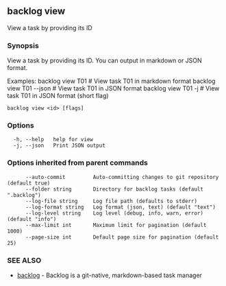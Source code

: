 ## backlog view

View a task by providing its ID

### Synopsis

View a task by providing its ID. You can output in markdown or JSON format.

Examples:
  backlog view T01           # View task T01 in markdown format
  backlog view T01 --json    # View task T01 in JSON format
  backlog view T01 -j        # View task T01 in JSON format (short flag)

```
backlog view <id> [flags]
```

### Options

```
  -h, --help   help for view
  -j, --json   Print JSON output
```

### Options inherited from parent commands

```
      --auto-commit         Auto-committing changes to git repository (default true)
      --folder string       Directory for backlog tasks (default ".backlog")
      --log-file string     Log file path (defaults to stderr)
      --log-format string   Log format (json, text) (default "text")
      --log-level string    Log level (debug, info, warn, error) (default "info")
      --max-limit int       Maximum limit for pagination (default 1000)
      --page-size int       Default page size for pagination (default 25)
```

### SEE ALSO

* [backlog](backlog.md)	 - Backlog is a git-native, markdown-based task manager

